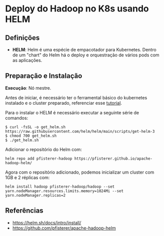 # Deploy do Hadoop no K8s usando HELM

## Definições
* **HELM**: Helm é uma espécie de empacotador para Kubernetes. Dentro de um "chart" do Helm há o deploy e orquestração de vários pods com as aplicações.

## Preparação e Instalação

**Execução**: Nó mestre.

Antes de iniciar, é necessário ter o ferramental básico do kubernetes instalado e o cluster preparado, referenciar esse [tutorial](https://github.com/eduardoluizgs/dataops/blob/main/install-kubernetes.md).

Para o instalar o HELM é necessário executar a seguinte série de comandos:
```
$ curl -fsSL -o get_helm.sh https://raw.githubusercontent.com/helm/helm/main/scripts/get-helm-3
$ chmod 700 get_helm.sh
$ ./get_helm.sh
```
Adicionar o repositório do Helm com:
```
helm repo add pfisterer-hadoop https://pfisterer.github.io/apache-hadoop-helm/
```
Agora com o repositório adicionado, podemos inicializar um cluster com 1GB e 2 réplicas com:

```
helm install hadoop pfisterer-hadoop/hadoop --set yarn.nodeManager.resources.limits.memory=1024Mi --set yarn.nodeManager.replicas=2
```

## Referências
* https://helm.sh/docs/intro/install/
* https://github.com/pfisterer/apache-hadoop-helm

